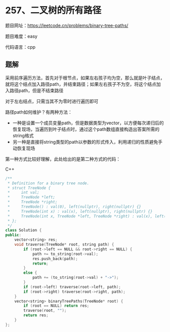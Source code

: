 # 257、二叉树的所有路径
题目网址：https://leetcode.cn/problems/binary-tree-paths/

题目难度：easy

代码语言：cpp
## 题解
采用前序遍历方法，首先对于根节点，如果左右孩子均为空，那么就是叶子结点，就将这个结点加入路径path，并结束路径；如果左右孩子不为空，将这个结点加入路径path，但是不结束路径

对于左右结点，只需当其不为零时进行遍历即可

路径path如何维护？有两种方法：
* 一种是设置一个成员变量path，但是数据类型为vector<int>，以方便每次递归后的恢复现场，当遍历到叶子结点时，通过这个path数组直接构造出答案所需的string格式
* 另一种是直接将string类型的path以参数的形式传入，利用递归的性质避免手动恢复现场

第一种方式比较好理解，此处给出的是第二种方式的代码：

C++
```cpp
/**
 * Definition for a binary tree node.
 * struct TreeNode {
 *     int val;
 *     TreeNode *left;
 *     TreeNode *right;
 *     TreeNode() : val(0), left(nullptr), right(nullptr) {}
 *     TreeNode(int x) : val(x), left(nullptr), right(nullptr) {}
 *     TreeNode(int x, TreeNode *left, TreeNode *right) : val(x), left(left), right(right) {}
 * };
 */
class Solution {
public:
    vector<string> res;
    void traverse(TreeNode* root, string path) {
        if (root->left == NULL && root->right == NULL) {
            path += to_string(root->val);
            res.push_back(path);
            return;
        }
        else {
            path += (to_string(root->val) + "->");
        }
        if (root->left) traverse(root->left, path); 
        if (root->right) traverse(root->right, path);
    }
    vector<string> binaryTreePaths(TreeNode* root) {
        if (root == NULL) return res;
        traverse(root, "");
        return res;
    }
};
```
